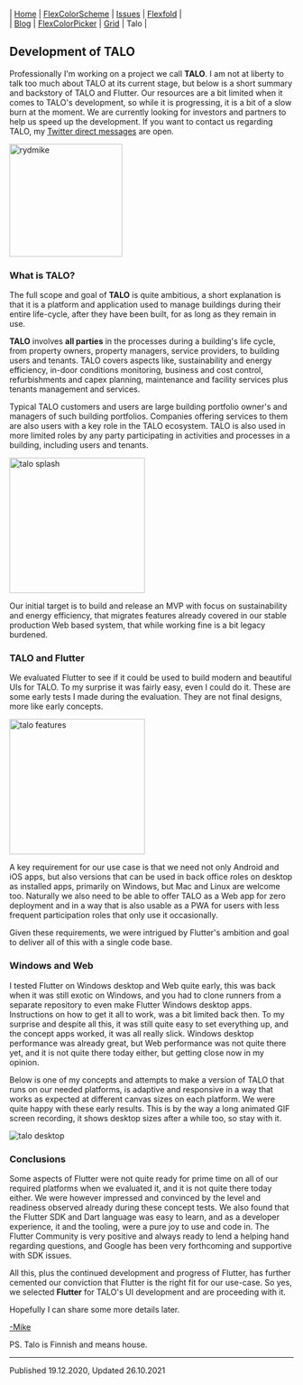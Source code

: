 | [Home](https://rydmike.com) | [FlexColorScheme](colorscheme) | [Issues](issues) | [Flexfold](flexfold) |  
| [Blog](blog)                | [FlexColorPicker](colorpicker) | [Grid](gridview) | Talo                 |


## Development of TALO

Professionally I'm working on a project we call **TALO**. I am not at liberty to talk too much about TALO at its current stage, but below is a short summary and backstory of TALO and Flutter. Our resources are a bit limited when it comes to TALO's development, so while it is progressing, it is a bit of a slow burn at the moment. We are currently looking for investors and partners to help us speed up the development. If you want to contact us regarding TALO, my [Twitter direct messages](https://twitter.com/RydMike) are open. 

<img src="https://rydmike.com/assets/mr2_round400_tr.png?raw=true" alt="rydmike" width="200"/>

### What is TALO?

The full scope and goal of **TALO** is quite ambitious, a short explanation is that it is a platform and application used to manage buildings during their entire life-cycle, after they have been built, for as long as they remain in use.

**TALO** involves **all parties** in the processes during a building's life cycle, from property owners, property managers, service providers, to building users and tenants. TALO covers aspects like, sustainability and energy efficiency, in-door conditions monitoring, business and cost control, refurbishments and capex planning, maintenance and facility services plus tenants management and services.

Typical TALO customers and users are large building portfolio owner's and managers of such building portfolios. Companies offering services to them are also users with a key role in the TALO ecosystem. TALO is also used in more limited roles by any party participating in activities and processes in a building, including users and tenants.

<img src="https://rydmike.com/assets/splashdemo3.gif?raw=true" alt="talo splash" width="240"/>

Our initial target is to build and release an MVP with focus on sustainability and energy efficiency, that migrates features already covered in our stable production Web based system, that while working fine is a bit legacy burdened.

### TALO and Flutter

We evaluated Flutter to see if it could be used to build modern and beautiful UIs for TALO. To my surprise it was fairly easy, even I could do it. These are some early tests I made during the evaluation. They are not final designs, more like early concepts.

<img src="https://rydmike.com/assets/TaloDemoV1.gif?raw=true" alt="talo features" width="240"/>

A key requirement for our use case is that we need not only Android and iOS apps, but also versions that can be used in back office roles on desktop as installed apps, primarily on Windows, but Mac and Linux are welcome too. Naturally we also need to be able to offer TALO as a Web app for zero deployment and in a way that is also usable as a PWA for users with less frequent participation roles that only use it occasionally.

Given these requirements, we were intrigued by Flutter's ambition and goal to deliver all of this with a single code base.

### Windows and Web

I tested Flutter on Windows desktop and Web quite early, this was back when it was still exotic on Windows, and you had to clone runners from a separate repository to even make Flutter Windows desktop apps. Instructions on how to get it all to work, was a bit limited back then. To my surprise and despite all this, it was still quite easy to set everything up, and the concept apps worked, it was all really slick. Windows desktop performance was already great, but Web performance was not quite there yet, and it is not quite there today either, but getting close now in my opinion.

Below is one of my concepts and attempts to make a version of TALO that runs on our needed platforms, is adaptive and responsive in a way that works as expected at different canvas sizes on each platform. We were quite happy with these early results. This is by the way a long animated GIF screen recording, it shows desktop sizes after a while too, so stay with it. 

<img src="https://rydmike.com/assets/TaloDesktopDemo.gif?raw=true" alt="talo desktop"/>


### Conclusions

Some aspects of Flutter were not quite ready for prime time on all of our required platforms when we evaluated it, and it is not quite there today either. We were however impressed and convinced by the level and readiness observed already during these concept tests. We also found that the Flutter SDK and Dart language was easy to learn, and as a developer experience, it and the tooling, were a pure joy to use and code in. The Flutter Community is very positive and always ready to lend a helping hand regarding questions, and Google has been very forthcoming and supportive with SDK issues.
 
All this, plus the continued development and progress of Flutter, has further cemented our conviction that Flutter is the right fit for our use-case. So yes, we selected **Flutter** for TALO's UI development and are proceeding with it.

Hopefully I can share some more details later.

[-Mike](https://twitter.com/RydMike)

PS. Talo is Finnish and means house.

---
Published 19.12.2020, Updated 26.10.2021